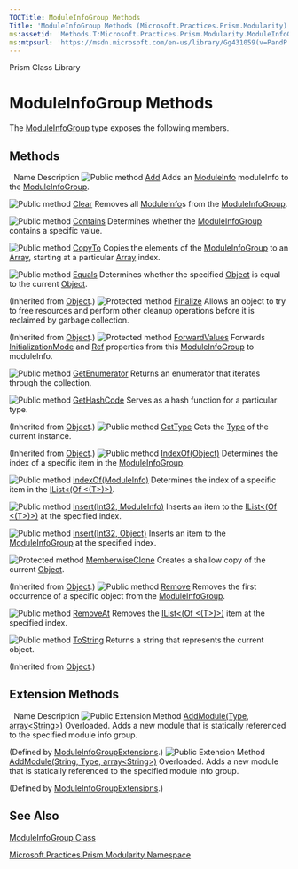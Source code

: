 ```yaml
---
TOCTitle: ModuleInfoGroup Methods
Title: 'ModuleInfoGroup Methods (Microsoft.Practices.Prism.Modularity)'
ms:assetid: 'Methods.T:Microsoft.Practices.Prism.Modularity.ModuleInfoGroup'
ms:mtpsurl: 'https://msdn.microsoft.com/en-us/library/Gg431059(v=PandP.50)'
---
```


Prism Class Library

ModuleInfoGroup Methods
=======================

The [ModuleInfoGroup](https://msdn.microsoft.com/t:microsoft.practices.prism.modularity.moduleinfogroup) type exposes the following members.

Methods
-------

<span id="methodTableToggle"></span>
 
Name
Description
![](https://msdn.microsoft.com/en-us/Gg431059.pubmethod(en-us,PandP.50).gif "Public method")
[Add](https://msdn.microsoft.com/m:microsoft.practices.prism.modularity.moduleinfogroup.add(microsoft.practices.prism.modularity.moduleinfo))
Adds an [ModuleInfo](https://msdn.microsoft.com/t:microsoft.practices.prism.modularity.moduleinfo) moduleInfo to the [ModuleInfoGroup](https://msdn.microsoft.com/t:microsoft.practices.prism.modularity.moduleinfogroup).

![](https://msdn.microsoft.com/en-us/Gg431059.pubmethod(en-us,PandP.50).gif "Public method")
[Clear](https://msdn.microsoft.com/m:microsoft.practices.prism.modularity.moduleinfogroup.clear)
Removes all [ModuleInfo](https://msdn.microsoft.com/t:microsoft.practices.prism.modularity.moduleinfo)s from the [ModuleInfoGroup](https://msdn.microsoft.com/t:microsoft.practices.prism.modularity.moduleinfogroup).

![](https://msdn.microsoft.com/en-us/Gg431059.pubmethod(en-us,PandP.50).gif "Public method")
[Contains](https://msdn.microsoft.com/m:microsoft.practices.prism.modularity.moduleinfogroup.contains(microsoft.practices.prism.modularity.moduleinfo))
Determines whether the [ModuleInfoGroup](https://msdn.microsoft.com/t:microsoft.practices.prism.modularity.moduleinfogroup) contains a specific value.

![](https://msdn.microsoft.com/en-us/Gg431059.pubmethod(en-us,PandP.50).gif "Public method")
[CopyTo](https://msdn.microsoft.com/m:microsoft.practices.prism.modularity.moduleinfogroup.copyto(microsoft.practices.prism.modularity.moduleinfo%5b%5d%2csystem.int32))
Copies the elements of the [ModuleInfoGroup](https://msdn.microsoft.com/t:microsoft.practices.prism.modularity.moduleinfogroup) to an [Array](http://msdn2.microsoft.com/en-us/library/czz5hkty), starting at a particular [Array](http://msdn2.microsoft.com/en-us/library/czz5hkty) index.

![](https://msdn.microsoft.com/en-us/Gg431059.pubmethod(en-us,PandP.50).gif "Public method")
[Equals](http://msdn2.microsoft.com/en-us/library/bsc2ak47)
Determines whether the specified [Object](http://msdn2.microsoft.com/en-us/library/e5kfa45b) is equal to the current [Object](http://msdn2.microsoft.com/en-us/library/e5kfa45b).

(Inherited from [Object](http://msdn2.microsoft.com/en-us/library/e5kfa45b).)
![](https://msdn.microsoft.com/en-us/Gg431059.protmethod(en-us,PandP.50).gif "Protected method")
[Finalize](http://msdn2.microsoft.com/en-us/library/4k87zsw7)
Allows an object to try to free resources and perform other cleanup operations before it is reclaimed by garbage collection.

(Inherited from [Object](http://msdn2.microsoft.com/en-us/library/e5kfa45b).)
![](https://msdn.microsoft.com/en-us/Gg431059.protmethod(en-us,PandP.50).gif "Protected method")
[ForwardValues](https://msdn.microsoft.com/m:microsoft.practices.prism.modularity.moduleinfogroup.forwardvalues(microsoft.practices.prism.modularity.moduleinfo))
Forwards [InitializationMode](https://msdn.microsoft.com/p:microsoft.practices.prism.modularity.moduleinfogroup.initializationmode) and [Ref](https://msdn.microsoft.com/p:microsoft.practices.prism.modularity.moduleinfogroup.ref) properties from this [ModuleInfoGroup](https://msdn.microsoft.com/t:microsoft.practices.prism.modularity.moduleinfogroup) to moduleInfo.

![](https://msdn.microsoft.com/en-us/Gg431059.pubmethod(en-us,PandP.50).gif "Public method")
[GetEnumerator](https://msdn.microsoft.com/m:microsoft.practices.prism.modularity.moduleinfogroup.getenumerator)
Returns an enumerator that iterates through the collection.

![](https://msdn.microsoft.com/en-us/Gg431059.pubmethod(en-us,PandP.50).gif "Public method")
[GetHashCode](http://msdn2.microsoft.com/en-us/library/zdee4b3y)
Serves as a hash function for a particular type.

(Inherited from [Object](http://msdn2.microsoft.com/en-us/library/e5kfa45b).)
![](https://msdn.microsoft.com/en-us/Gg431059.pubmethod(en-us,PandP.50).gif "Public method")
[GetType](http://msdn2.microsoft.com/en-us/library/dfwy45w9)
Gets the [Type](http://msdn2.microsoft.com/en-us/library/42892f65) of the current instance.

(Inherited from [Object](http://msdn2.microsoft.com/en-us/library/e5kfa45b).)
![](https://msdn.microsoft.com/en-us/Gg431059.pubmethod(en-us,PandP.50).gif "Public method")
[IndexOf(Object)](https://msdn.microsoft.com/m:microsoft.practices.prism.modularity.moduleinfogroup.indexof(system.object))
Determines the index of a specific item in the [ModuleInfoGroup](https://msdn.microsoft.com/t:microsoft.practices.prism.modularity.moduleinfogroup).

![](https://msdn.microsoft.com/en-us/Gg431059.pubmethod(en-us,PandP.50).gif "Public method")
[IndexOf(ModuleInfo)](https://msdn.microsoft.com/m:microsoft.practices.prism.modularity.moduleinfogroup.indexof(microsoft.practices.prism.modularity.moduleinfo))
Determines the index of a specific item in the [IList&lt;(Of &lt;(T&gt;)&gt;)](http://msdn2.microsoft.com/en-us/library/5y536ey6).

![](https://msdn.microsoft.com/en-us/Gg431059.pubmethod(en-us,PandP.50).gif "Public method")
[Insert(Int32, ModuleInfo)](https://msdn.microsoft.com/m:microsoft.practices.prism.modularity.moduleinfogroup.insert(system.int32%2cmicrosoft.practices.prism.modularity.moduleinfo))
Inserts an item to the [IList&lt;(Of &lt;(T&gt;)&gt;)](http://msdn2.microsoft.com/en-us/library/5y536ey6) at the specified index.

![](https://msdn.microsoft.com/en-us/Gg431059.pubmethod(en-us,PandP.50).gif "Public method")
[Insert(Int32, Object)](https://msdn.microsoft.com/m:microsoft.practices.prism.modularity.moduleinfogroup.insert(system.int32%2csystem.object))
Inserts an item to the [ModuleInfoGroup](https://msdn.microsoft.com/t:microsoft.practices.prism.modularity.moduleinfogroup) at the specified index.

![](https://msdn.microsoft.com/en-us/Gg431059.protmethod(en-us,PandP.50).gif "Protected method")
[MemberwiseClone](http://msdn2.microsoft.com/en-us/library/57ctke0a)
Creates a shallow copy of the current [Object](http://msdn2.microsoft.com/en-us/library/e5kfa45b).

(Inherited from [Object](http://msdn2.microsoft.com/en-us/library/e5kfa45b).)
![](https://msdn.microsoft.com/en-us/Gg431059.pubmethod(en-us,PandP.50).gif "Public method")
[Remove](https://msdn.microsoft.com/m:microsoft.practices.prism.modularity.moduleinfogroup.remove(microsoft.practices.prism.modularity.moduleinfo))
Removes the first occurrence of a specific object from the [ModuleInfoGroup](https://msdn.microsoft.com/t:microsoft.practices.prism.modularity.moduleinfogroup).

![](https://msdn.microsoft.com/en-us/Gg431059.pubmethod(en-us,PandP.50).gif "Public method")
[RemoveAt](https://msdn.microsoft.com/m:microsoft.practices.prism.modularity.moduleinfogroup.removeat(system.int32))
Removes the [IList&lt;(Of &lt;(T&gt;)&gt;)](http://msdn2.microsoft.com/en-us/library/5y536ey6) item at the specified index.

![](https://msdn.microsoft.com/en-us/Gg431059.pubmethod(en-us,PandP.50).gif "Public method")
[ToString](http://msdn2.microsoft.com/en-us/library/7bxwbwt2)
Returns a string that represents the current object.

(Inherited from [Object](http://msdn2.microsoft.com/en-us/library/e5kfa45b).)

Extension Methods
-----------------

<span id="extensionMethodTableToggle"></span>
 
Name
Description
![](https://msdn.microsoft.com/en-us/Gg431059.pubextension(en-us,PandP.50).gif "Public Extension Method")
[AddModule(Type, array&lt;String&gt;)](https://msdn.microsoft.com/m:microsoft.practices.prism.modularity.moduleinfogroupextensions.addmodule(microsoft.practices.prism.modularity.moduleinfogroup%2csystem.type%2csystem.string%5b%5d))
Overloaded.
Adds a new module that is statically referenced to the specified module info group.

(Defined by [ModuleInfoGroupExtensions](https://msdn.microsoft.com/t:microsoft.practices.prism.modularity.moduleinfogroupextensions).)
![](https://msdn.microsoft.com/en-us/Gg431059.pubextension(en-us,PandP.50).gif "Public Extension Method")
[AddModule(String, Type, array&lt;String&gt;)](https://msdn.microsoft.com/m:microsoft.practices.prism.modularity.moduleinfogroupextensions.addmodule(microsoft.practices.prism.modularity.moduleinfogroup%2csystem.string%2csystem.type%2csystem.string%5b%5d))
Overloaded.
Adds a new module that is statically referenced to the specified module info group.

(Defined by [ModuleInfoGroupExtensions](https://msdn.microsoft.com/t:microsoft.practices.prism.modularity.moduleinfogroupextensions).)

See Also
--------

<span id="seeAlsoToggle"></span>
[ModuleInfoGroup Class](https://msdn.microsoft.com/t:microsoft.practices.prism.modularity.moduleinfogroup)

[Microsoft.Practices.Prism.Modularity Namespace](https://msdn.microsoft.com/n:microsoft.practices.prism.modularity)
